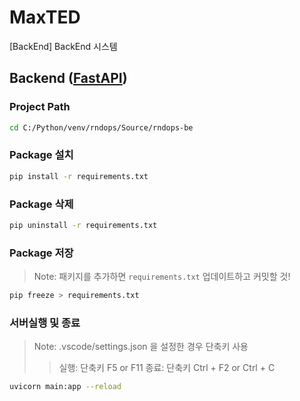 # MaxTED

[BackEnd] BackEnd 시스템

## Backend ([FastAPI])

### Project Path

```sh
cd C:/Python/venv/rndops/Source/rndops-be
```

### Package 설치

```sh
pip install -r requirements.txt
```

### Package 삭제

```sh
pip uninstall -r requirements.txt
```

### Package 저장

> Note: 패키지를 추가하면 `requirements.txt` 업데이트하고 커밋할 것!

```sh
pip freeze > requirements.txt
```

### 서버실행 및 종료

> Note: .vscode/settings.json 을 설정한 경우 단축키 사용
>
> > 실행: 단축키 F5 or F11
> > 종료: 단축키 Ctrl + F2 or Ctrl + C

```sh
uvicorn main:app --reload
```

[//]: # "These are reference links used in the body of this note and get stripped out when the markdown processor does its job."
[Vue3]: https://vuejs.org
[FastAPI]: https://fastapi.tiangolo.com/ko
